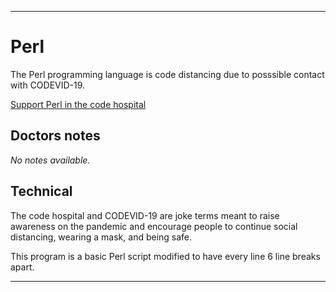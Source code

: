 
***

# Perl

The Perl programming language is code distancing due to posssible contact with CODEVID-19.

[Support Perl in the code hospital](https://github.com/seanpm2001/Code-distancing/discussions/42)

## Doctors notes

_No notes available._

## Technical

The code hospital and CODEVID-19 are joke terms meant to raise awareness on the pandemic and encourage people to continue social distancing, wearing a mask, and being safe.

This program is a basic Perl script modified to have every line 6 line breaks apart.

***
